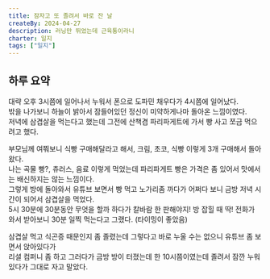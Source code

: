 ```yaml
---
title: 잠자고 또 졸려서 바로 잔 날
createBy: 2024-04-27
description: 러닝만 뛰었는데 근육통이라니
charter: 일지
tags: ["일지"]
---
```


## 하루 요약

대략 오후 3시쯤에 일어나서 누워서 폰으로 도파민 채우다가 4시쯤에 일어났다.  
밖을 나가보니 하늘이 밝아서 잠들어있던 정신이 미약하게나마 돌아온 느낌이였다.  
저녁에 삼겹살을 먹는다고 했는데 그전에 산책겸 파리파게트에 가서 빵 사고 쪼금 먹으려고 했다.

부모님께 여쭤보니 식빵 구매해달라고 해서, 크림, 초코, 식빵 이렇게 3개 구매해서 돌아왔다.  
나는 곡물 빵?, 츄러스, 음료 이렇게 먹었는데 파리파게트 빵은 가격은 좀 있어서 맛에서는 배신하지는 않는 느낌이다.  
그렇게 방에 돌아와서 유튜브 보면서 빵 먹고 노가리좀 까다가 어쩌다 보니 금방 저녁 시간이 되어서 삼겹살을 먹었다.  
5시 30분에 30분동안 무엇을 할까 하다가 칼바람 한 판해야지! 방 잡힐 때 딱! 전화가 와서 받아보니 30분 일찍 먹는다고 그랬다. (타이밍이 좋았음)

삼겹살 먹고 식곤증 때문인지 좀 졸렸는데 그렇다고 바로 누울 수는 없으니 유튜브 좀 보면서 앉아있다가  
리셜 컴퍼니 좀 하고 그러다가 금방 방이 터졌는데 한 10시쯤이였는데 졸려서 잠깐 누워있다가 그대로 자고 말았다.
